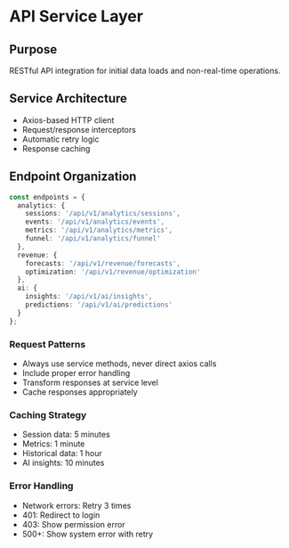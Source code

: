 # API Service Layer

## Purpose
RESTful API integration for initial data loads and non-real-time operations.

## Service Architecture
- Axios-based HTTP client
- Request/response interceptors
- Automatic retry logic
- Response caching

## Endpoint Organization
```typescript
const endpoints = {
  analytics: {
    sessions: '/api/v1/analytics/sessions',
    events: '/api/v1/analytics/events',
    metrics: '/api/v1/analytics/metrics',
    funnel: '/api/v1/analytics/funnel'
  },
  revenue: {
    forecasts: '/api/v1/revenue/forecasts',
    optimization: '/api/v1/revenue/optimization'
  },
  ai: {
    insights: '/api/v1/ai/insights',
    predictions: '/api/v1/ai/predictions'
  }
};
```

### Request Patterns
- Always use service methods, never direct axios calls
- Include proper error handling
- Transform responses at service level
- Cache responses appropriately

### Caching Strategy
- Session data: 5 minutes
- Metrics: 1 minute
- Historical data: 1 hour
- AI insights: 10 minutes

### Error Handling
- Network errors: Retry 3 times
- 401: Redirect to login
- 403: Show permission error
- 500+: Show system error with retry